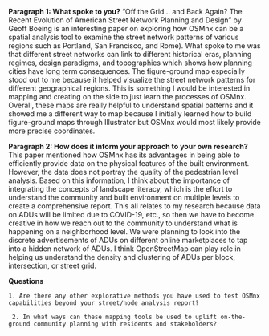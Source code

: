 **Paragraph 1: What spoke to you?**
“Off the Grid… and Back Again? The Recent Evolution of American Street Network Planning and Design” by Geoff Boeing is an interesting paper on exploring how OSMnx can be a spatial analysis tool to examine the street network patterns of various regions such as Portland, San Francisco, and Rome). What spoke to me was that different street networks can link to different historical eras, planning regimes, design paradigms, and topographies which shows how planning cities have long term consequences. The figure-ground map especially stood out to me because it helped visualize the street network patterns for different geographical regions. This is something I would be interested in mapping and creating on the side to just learn the processes of OSMnx. Overall, these maps are really helpful to understand spatial patterns and it showed me a different way to map because I initially learned how to build figure-ground maps through Illustrator but OSMnx would most likely provide more precise coordinates.

**Paragraph 2: How does it inform your approach to your own research?**
This paper mentioned how OSMnx has its advantages in being able to efficiently provide data on the physical features of the built environment. However, the data does not portray the quality of the pedestrian level analysis. Based on this information, I think about the importance of integrating the concepts of landscape literacy, which is the effort to understand the community and built environment on multiple levels to create a comprehensive report. This all relates to my research because data on ADUs will be limited due to COVID-19, etc., so then we have to become creative in how we reach out to the community to understand what is happening on a neighborhood level. We were planning to look into the discrete advertisements of ADUs on different online marketplaces to tap into a hidden network of ADUs. I think OpenStreetMap can play role in helping us understand the density and clustering of ADUs per block, intersection, or street grid.

**Questions**
    
    1. Are there any other explorative methods you have used to test OSMnx capabilities beyond your street/node analysis report?

     2. In what ways can these mapping tools be used to uplift on-the-ground community planning with residents and stakeholders?

